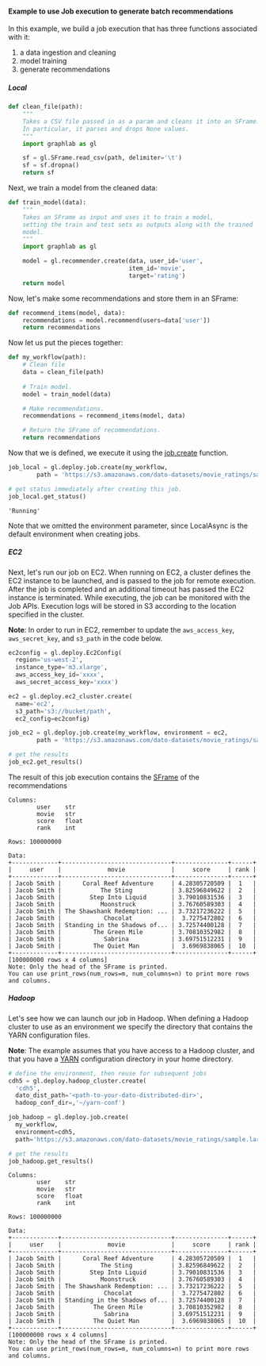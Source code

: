 #### Example to use Job execution to generate batch recommendations

In this example, we build a job execution that has three functions associated
with it:

  1. a data ingestion and cleaning
  2. model training
  3. generate recommendations

##### Local

```python
def clean_file(path):
    """
    Takes a CSV file passed in as a param and cleans it into an SFrame.
    In particular, it parses and drops None values.
    """
    import graphlab as gl

    sf = gl.SFrame.read_csv(path, delimiter='\t')
    sf = sf.dropna()
    return sf 
```

Next, we train a model from the cleaned data:

```python
def train_model(data):
    """
    Takes an SFrame as input and uses it to train a model,
    setting the train and test sets as outputs along with the trained
    model.
    """
    import graphlab as gl

    model = gl.recommender.create(data, user_id='user',
                                  item_id='movie',
                                  target='rating')
    return model
```

Now, let's make some recommendations and store them in an SFrame:

```python
def recommend_items(model, data):
    recommendations = model.recommend(users=data['user'])
    return recommendations
```

Now let us put the pieces together:
```python
def my_workflow(path):
    # Clean file
    data = clean_file(path)
    
    # Train model.
    model = train_model(data)

    # Make recommendations.
    recommendations = recommend_items(model, data)

    # Return the SFrame of recommendations.
    return recommendations
```


Now that we is defined, we execute it using the
[job.create](https://dato.com/products/create/docs/generated/graphlab.deploy.job.create.html)
function. 


```python
job_local = gl.deploy.job.create(my_workflow, 
        path = 'https://s3.amazonaws.com/dato-datasets/movie_ratings/sample.large')

# get status immediately after creating this job.
job_local.get_status()
```
```
'Running'
```

Note that we omitted the environment parameter, since
LocalAsync is the default environment when creating jobs.

##### EC2

Next, let's run our job on EC2. When running on EC2, a cluster defines the EC2
instance to be launched, and is passed to the job for remote execution.
After the job is completed and an additional timeout has passed the EC2
instance is terminated. While executing, the
job can be monitored with the Job APIs. Execution logs will be stored in S3
according to the location specified in the cluster.

**Note**: In order to run in EC2, remember to update the `aws_access_key`,
`aws_secret_key`, and `s3_path` in the code below.

```python
ec2config = gl.deploy.Ec2Config(
  region='us-west-2',
  instance_type='m3.xlarge',
  aws_access_key_id='xxxx',
  aws_secret_access_key='xxxx')

ec2 = gl.deploy.ec2_cluster.create(
  name='ec2',
  s3_path='s3://bucket/path',
  ec2_config=ec2config)

job_ec2 = gl.deploy.job.create(my_workflow, environment = ec2,
        path = 'https://s3.amazonaws.com/dato-datasets/movie_ratings/sample.large')

# get the results
job_ec2.get_results()
```

The result of this job execution contains the [SFrame](https://dato.com/products/create/docs/generated/graphlab.SFrame.html) of the recommendations

```
Columns:
        user    str
        movie   str
        score   float
        rank    int

Rows: 100000000

Data:
+-------------+-------------------------------+---------------+------+
|     user    |             movie             |     score     | rank |
+-------------+-------------------------------+---------------+------+
| Jacob Smith |      Coral Reef Adventure     | 4.28305720509 |  1   |
| Jacob Smith |           The Sting           | 3.82596849622 |  2   |
| Jacob Smith |        Step Into Liquid       | 3.79010831536 |  3   |
| Jacob Smith |           Moonstruck          | 3.76760589303 |  4   |
| Jacob Smith | The Shawshank Redemption: ... | 3.73217236222 |  5   |
| Jacob Smith |            Chocolat           |  3.7275472802 |  6   |
| Jacob Smith | Standing in the Shadows of... | 3.72574400128 |  7   |
| Jacob Smith |         The Green Mile        | 3.70810352982 |  8   |
| Jacob Smith |            Sabrina            | 3.69751512231 |  9   |
| Jacob Smith |         The Quiet Man         |  3.6969838065 |  10  |
+-------------+-------------------------------+---------------+------+
[100000000 rows x 4 columns]
Note: Only the head of the SFrame is printed.
You can use print_rows(num_rows=m, num_columns=n) to print more rows and columns.
```

##### Hadoop

Let's see how we can launch our job in Hadoop. When defining
a Hadoop cluster to use as an environment we specify the directory that contains
the YARN configuration files.

**Note**: The example assumes that you have access to a Hadoop cluster,
and that you have
a [YARN](http://hadoop.apache.org/docs/current/hadoop-yarn/hadoop-yarn-site/YARN.html)
configuration directory in your home directory.

```python
# define the environment, then reuse for subsequent jobs
cdh5 = gl.deploy.hadoop_cluster.create(
  'cdh5',
  dato_dist_path='<path-to-your-dato-distributed-dir>',
  hadoop_conf_dir=,'~/yarn-conf')

job_hadoop = gl.deploy.job.create(
  my_workflow,
  environment=cdh5,
  path='https://s3.amazonaws.com/dato-datasets/movie_ratings/sample.large')

# get the results
job_hadoop.get_results()
```
```
Columns:
        user    str
        movie   str
        score   float
        rank    int

Rows: 100000000

Data:
+-------------+-------------------------------+---------------+------+
|     user    |             movie             |     score     | rank |
+-------------+-------------------------------+---------------+------+
| Jacob Smith |      Coral Reef Adventure     | 4.28305720509 |  1   |
| Jacob Smith |           The Sting           | 3.82596849622 |  2   |
| Jacob Smith |        Step Into Liquid       | 3.79010831536 |  3   |
| Jacob Smith |           Moonstruck          | 3.76760589303 |  4   |
| Jacob Smith | The Shawshank Redemption: ... | 3.73217236222 |  5   |
| Jacob Smith |            Chocolat           |  3.7275472802 |  6   |
| Jacob Smith | Standing in the Shadows of... | 3.72574400128 |  7   |
| Jacob Smith |         The Green Mile        | 3.70810352982 |  8   |
| Jacob Smith |            Sabrina            | 3.69751512231 |  9   |
| Jacob Smith |         The Quiet Man         |  3.6969838065 |  10  |
+-------------+-------------------------------+---------------+------+
[100000000 rows x 4 columns]
Note: Only the head of the SFrame is printed.
You can use print_rows(num_rows=m, num_columns=n) to print more rows and columns.
```


